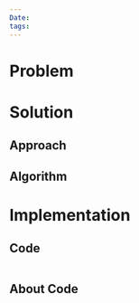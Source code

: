 ```yaml
---
Date: 
tags:
---
```

# Problem

# Solution

## Approach

## Algorithm

# Implementation

## Code

``` C++
```

## About Code
